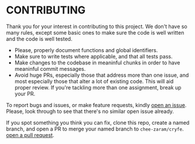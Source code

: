 # CONTRIBUTING

Thank you for your interest in contributing to this project. We don't have so
many rules, except some basic ones to make sure the code is well written and the
code is well tested.

- Please, properly document functions and global identifiers.
- Make sure to write tests where applicable, and that all tests pass.
- Make changes to the codebase in meaninful chunks in order to have meaninful
  commit messages.
- Avoid huge PRs, especially those that address more than one issue, and most
  especially those that alter a lot of existing code. This will aid proper
  review. If you're tackling more than one assignment, break up your PR.

To report bugs and issues, or make feature requests, kindly
[open an issue](https://github.com/chee-zaram/cryfe/issues). Please, look
through to see that there's no similar open issue already.

If you spot something you think you can fix, clone this repo, create a named
branch, and open a PR to merge your named branch to `chee-zaram/cryfe`.
[open a pull request](https://github.com/chee-zaram/cryfe/pulls).
